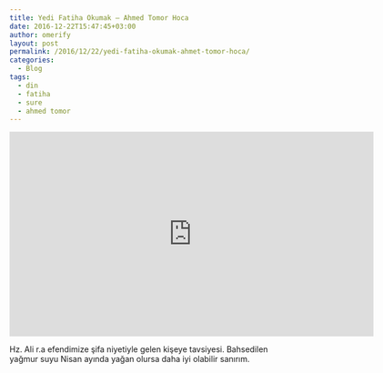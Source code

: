 ```yaml
---
title: Yedi Fatiha Okumak — Ahmed Tomor Hoca
date: 2016-12-22T15:47:45+03:00
author: omerify
layout: post
permalink: /2016/12/22/yedi-fatiha-okumak-ahmet-tomor-hoca/
categories:
  - Blog
tags:
  - din
  - fatiha
  - sure
  - ahmed tomor
---
```


<iframe title="vimeo-player" src="https://player.vimeo.com/video/193745019" width="640" height="360" frameborder="0" allowfullscreen></iframe>

Hz. Ali r.a efendimize şifa niyetiyle gelen kişeye tavsiyesi. Bahsedilen yağmur suyu Nisan ayında yağan olursa daha iyi olabilir sanırım.